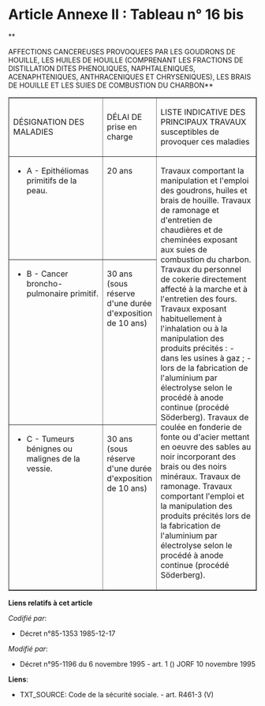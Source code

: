 # Article Annexe II : Tableau n° 16 bis

**

AFFECTIONS CANCEREUSES PROVOQUEES PAR LES GOUDRONS DE HOUILLE, LES HUILES DE HOUILLE (COMPRENANT LES FRACTIONS DE
DISTILLATION DITES PHENOLIQUES, NAPHTALENIQUES, ACENAPHTENIQUES, ANTHRACENIQUES ET CHRYSENIQUES), LES BRAIS DE HOUILLE ET LES
SUIES DE COMBUSTION DU CHARBON**

<table align="center" border="1" cellpadding="0" cellspacing="0" width="605">
  <tbody>
    <tr>
      <td width="227">

DÉSIGNATION DES MALADIES

</td>
      <td width="76">

DÉLAI DE prise en charge

</td>
      <td width="265">

LISTE INDICATIVE DES PRINCIPAUX TRAVAUX susceptibles de provoquer ces maladies

</td>
    </tr>
    <tr>
      <td valign="top" width="227">

- A - Epithéliomas primitifs de la peau.

</td>
      <td valign="top" width="76">

20 ans

</td>
      <td rowspan="3" valign="top" width="265">

Travaux comportant la manipulation et l'emploi des goudrons, huiles et brais de houille. Travaux de ramonage et d'entretien
de chaudières et de cheminées exposant aux suies de combustion du charbon. Travaux du personnel de cokerie directement
affecté à la marche et à l'entretien des fours. Travaux exposant habituellement à l'inhalation ou à la manipulation des
produits précités : - dans les usines à gaz ; - lors de la fabrication de l'aluminium par électrolyse selon le procédé à
anode continue (procédé Söderberg). Travaux de coulée en fonderie de fonte ou d'acier mettant en oeuvre des sables au noir
incorporant des brais ou des noirs minéraux. Travaux de ramonage. Travaux comportant l'emploi et la manipulation des produits
précités lors de la fabrication de l'aluminium par électrolyse selon le procédé à anode continue (procédé Söderberg).

</td>
    </tr>
    <tr>
      <td valign="top" width="227">

- B - Cancer broncho-pulmonaire primitif.

</td>
      <td valign="top" width="76">

30 ans (sous réserve d'une durée d'exposition de 10 ans)

</td>
    </tr>
    <tr>
      <td valign="top" width="227">

- C - Tumeurs bénignes ou malignes de la vessie.

</td>
      <td valign="top" width="76">

30 ans (sous réserve d'une durée d'exposition de 10 ans)

</td>
    </tr>
  </tbody>
</table>

**Liens relatifs à cet article**

_Codifié par_:

  - Décret n°85-1353 1985-12-17

_Modifié par_:

  - Décret n°95-1196 du 6 novembre 1995 - art. 1 () JORF 10 novembre 1995

**Liens**:

  - TXT_SOURCE: Code de la sécurité sociale. - art. R461-3 (V)
